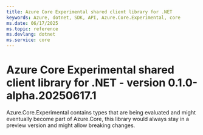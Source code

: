 ```yaml
---
title: Azure Core Experimental shared client library for .NET
keywords: Azure, dotnet, SDK, API, Azure.Core.Experimental, core
ms.date: 06/17/2025
ms.topic: reference
ms.devlang: dotnet
ms.service: core
---
```

# Azure Core Experimental shared client library for .NET - version 0.1.0-alpha.20250617.1 


Azure.Core.Experimental contains types that are being evaluated and might eventually become part of Azure.Core, this library would always stay in a preview version and might allow breaking changes.

